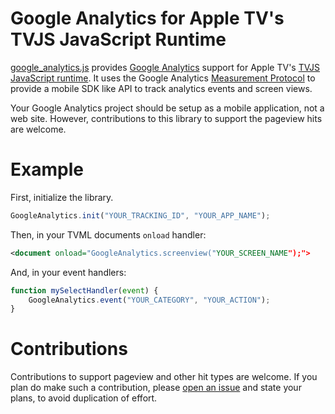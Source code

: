 # Google Analytics for Apple TV's TVJS JavaScript Runtime
[google_analytics.js](https://raw.githubusercontent.com/drichardson/tvjs_google_analytics/master/google_analytics.js)
provides [Google Analytics](https://www.google.com/analytics/) support for Apple TV's
[TVJS JavaScript runtime](https://developer.apple.com/library/tvos/documentation/TVMLJS/Reference/TVJSFrameworkReference/index.html).
It uses the Google Analytics
[Measurement Protocol](https://developers.google.com/analytics/devguides/collection/protocol/v1/)
to provide a mobile SDK like API to track analytics events and screen views.

Your Google Analytics project should be setup as a mobile application, not a web site. However,
contributions to this library to support the pageview hits are welcome.

# Example

First, initialize the library.

```javascript
GoogleAnalytics.init("YOUR_TRACKING_ID", "YOUR_APP_NAME");
```

Then, in your TVML documents `onload` handler:

```xml
<document onload="GoogleAnalytics.screenview("YOUR_SCREEN_NAME");">
```

And, in your event handlers:

```javascript
function mySelectHandler(event) {
    GoogleAnalytics.event("YOUR_CATEGORY", "YOUR_ACTION"); 
}
```

# Contributions
Contributions to support pageview and other hit types are welcome. If you plan do make such
a contribution, please [open an issue](https://github.com/drichardson/tvjs_google_analytics/issues)
and state your plans, to avoid duplication of effort.

